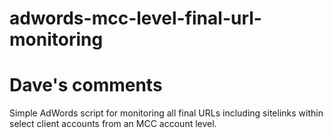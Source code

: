 # adwords-mcc-level-final-url-monitoring
# Dave's comments

Simple AdWords script for monitoring all final URLs including sitelinks within select client accounts from an MCC account level. 
